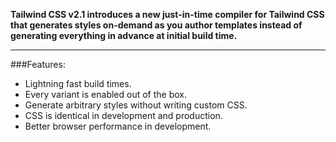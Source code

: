 **Tailwind CSS v2.1 introduces a new just-in-time compiler for Tailwind CSS that generates styles on-demand as you author templates instead of generating everything in advance at initial build time.**

---

###Features:

- Lightning fast build times.
- Every variant is enabled out of the box.
- Generate arbitrary styles without writing custom CSS.
- CSS is identical in development and production.
- Better browser performance in development.
